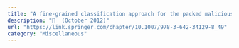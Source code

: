 ```yaml
---
title: "A fine-grained classification approach for the packed malicious code"
description: "📓  (October 2012)"
url: "https://link.springer.com/chapter/10.1007/978-3-642-34129-8_49"
category: "Miscellaneous"
---
```

